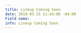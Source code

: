 ```yaml
---
title: Lineup Coming Soon
date: 2019-03-25 11:43:00 -04:00
Field name: 
info: Lineup Coming Soon
---
```


